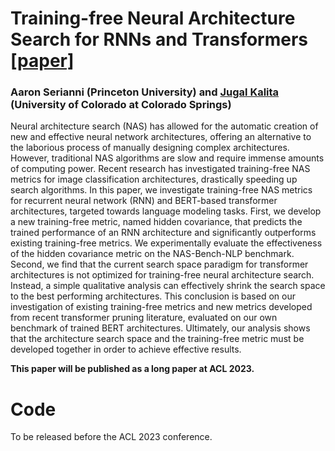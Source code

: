 # Training-free Neural Architecture Search for RNNs and Transformers [\[paper\]](http://arxiv.org/abs/2306.00288/)
### Aaron Serianni (Princeton University) and [Jugal Kalita](https://eas.uccs.edu/cs/about/faculty/jugal-kalita) (University of Colorado at Colorado Springs)

Neural architecture search (NAS) has allowed for the automatic creation of new and effective neural network architectures, offering an alternative to the laborious process of manually designing complex architectures. However, traditional NAS algorithms are slow and require immense amounts of computing power. Recent research has investigated training-free NAS metrics for image classification architectures, drastically speeding up search algorithms. In this paper, we investigate training-free NAS metrics for recurrent neural network (RNN) and BERT-based transformer architectures, targeted towards language modeling tasks. First, we develop a new training-free metric, named hidden covariance, that predicts the trained performance of an RNN architecture and significantly outperforms existing training-free metrics. We experimentally evaluate the effectiveness of the hidden covariance metric on the NAS-Bench-NLP benchmark. Second, we find that the current search space paradigm for transformer architectures is not optimized for training-free neural architecture search. Instead, a simple qualitative analysis can effectively shrink the search space to the best performing architectures. This conclusion is based on our investigation of existing training-free metrics and new metrics developed from recent transformer pruning literature, evaluated on our own benchmark of trained BERT architectures. Ultimately, our analysis shows that the architecture search space and the training-free metric must be developed together in order to achieve effective results.

**This paper will be published as a long paper at ACL 2023.**

# Code

To be released before the ACL 2023 conference.

